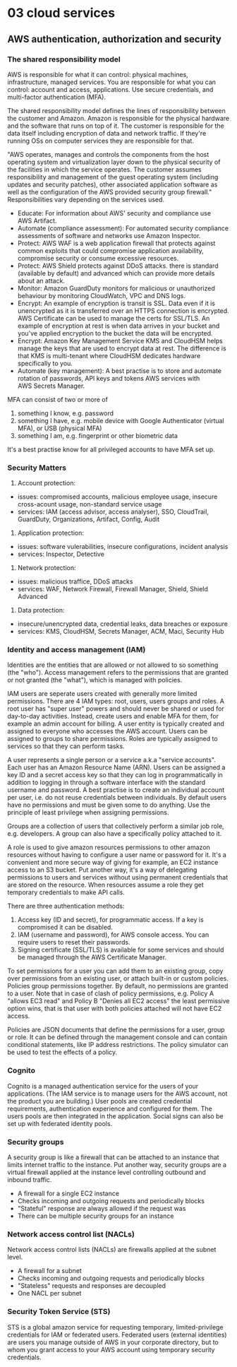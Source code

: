 # 03 cloud services

## AWS authentication, authorization and security

### The shared responsibility model

AWS is responsible for what it can control: physical machines, infrastructure, managed services. You are responsible for what you can control: account and access, applications. Use secure credentials, and multi-factor authentication (MFA).

The shared responsibility model defines the lines of responsibility between the customer and Amazon. Amazon is responsible for the physical hardware and the software that runs on top of it. The customer is responsible for the data itself including encryption of data and network traffic. If they're running OSs on computer services they are responsible for that.

"AWS operates, manages and controls the components from the host operating system and virtualization layer down to the physical security of the facilities in which the service operates. The customer assumes responsibility and management of the guest operating system (including updates and security patches), other associated application software as well as the configuration of the AWS provided security group firewall." Responsibilities vary depending on the services used.

- Educate: For information about AWS' security and compliance use AWS Artifact.
- Automate (compliance assessment): For automated security compliance assessments of software and networks use Amazon Inspector.
- Protect: AWS WAF is a web application firewall that protects against common exploits that could compromise application availability, compromise security or consume excessive resources.
- Protect: AWS Shield protects against DDoS attacks. there is standard (available by default) and advanced which can provide more details about an attack.
- Monitor: Amazon GuardDuty monitors for malicious or unauthorized behaviour by monitoring CloudWatch, VPC and DNS logs.
- Encrypt: An example of encryption is transit is SSL. Data even if it is unencrypted as it is transferred over an HTTPS connection is encrypted. AWS Certificate can be used to manage the certs for SSL/TLS. An example of encryption at rest is when data arrives in your bucket and you've applied encryption to the bucket the data will be encrypted.
- Encrypt: Amazon Key Management Service KMS and CloudHSM helps manage the keys that are used to encrypt data at rest. The difference is that KMS is multi-tenant where CloudHSM dedicates hardware specifically to you.
- Automate (key management): A best practise is to store and automate rotation of passwords, API keys and tokens AWS services with AWS Secrets Manager.

MFA can consist of two or more of

1. something I know, e.g. password
2. something I have, e.g. mobile device with Google Authenticator (virtual MFA), or USB (physical MFA)
3. something I am, e.g. fingerprint or other biometric data

It's a best practise know for all privileged accounts to have MFA set up.

### Security Matters

1. Account protection:

- issues: compromised accounts, malicious employee usage, insecure cross-acount usage, non-standard service usage
- services: IAM (access advisor, access analyser), SSO, CloudTrail, GuardDuty, Organizations, Artifact, Config, Audit

1. Application protection:

- issues: software vulerabilities, insecure configurations, incident analysis
- services: Inspector, Detective

1. Network protection:

- issues: malicious traffice, DDoS attacks
- services: WAF, Network Firewall, Firewall Manager, Shield, Shield Advanced

1. Data protection:

- insecure/unencrypted data, credential leaks, data breaches or exposure
- services: KMS, CloudHSM, Secrets Manager, ACM, Maci, Security Hub

### Identity and access management (IAM)

Identities are the entities that are allowed or not allowed to so something (the "who"). Access management refers to the permissions that are granted or not granted (the "what"), which is managed with policies.

IAM users are seperate users created with generally more limited permissions. There are 4 IAM types: root, users, users groups and roles.
A root user has "super user" powers and should never be shared or used for day-to-day activities. Instead, create users and enable MFA for them, for example an admin account for billing. A user entity is typically created and assigned to everyone who accesses the AWS account. Users can be assigned to groups to share permissions. Roles are typically assigned to services so that they can perform tasks.

A user represents a single person or a service a.k.a "service accounts". Each user has an Amazon Resource Name (ARN). Users can be assigned a key ID and a secret access key so that they can log in programmatically in addition to logging in through a software interface with the standard username and password. A best practise is to create an individual account per user, i.e. do not reuse credentials between individuals. By default users have no permissions and must be given some to do anything. Use the principle of least privilege when assigning permissions.

Groups are a collection of users that collectively perform a similar job role, e.g. developers. A group can also have a specifically policy attached to it.

A role is used to give amazon resources permissions to other amazon resources without having to configure a user name or password for it. It's a convenient and more secure way of giving for example, an EC2 instance access to an S3 bucket. Put another way, it's a way of delegating permissions to users and services without using permanent credentials that are stored on the resource. When resources assume a role they get temporary credentials to make API calls.

There are three authentication methods:

1. Access key (ID and secret), for programmatic access. If a key is compromised it can be disabled.
2. IAM (username and password), for AWS console access. You can require users to reset their passwords.
3. Signing certificate (SSL/TLS) is available for some services and should be managed through the AWS Certificate Manager.

To set permissions for a user you can add them to an existing group, copy over permissions from an existing user, or attach built-in or custom policies. Policies group permissions together. By default, no permissions are granted to a user. Note that in case of clash of policy permissions, e.g. Policy A "allows EC3 read" and Policy B "Denies all EC2 access" the least permissive option wins, that is that user with both policies attached will not have EC2 access.

Policies are JSON documents that define the permissions for a user, group or role. It can be defined through the management console and can contain conditional statements, like IP address restrictions. The policy simulator can be used to test the effects of a policy.

### Cognito

Cognito is a managed authentication service for the users of your applications. (The IAM service is to manage users for the AWS account, not the product you are building.) User pools are created credential requirements, authentication experience and configured for them. The users pools are then integrated in the application. Social signs can also be set up with federated identity pools.

### Security groups

A security group is like a firewall that can be attached to an instance that limits internet traffic to the instance. Put another way, security groups are a virtual firewall applied at the instance level controlling outbound and inbound traffic.

- A firewall for a single EC2 instance
- Checks incoming and outgoing requests and periodically blocks
- "Stateful" response are always allowed if the request was
- There can be multiple security groups for an instance

### Network access control list (NACLs)

Network access control lists (NACLs) are firewalls applied at the subnet level.

- A firewall for a subnet
- Checks incoming and outgoing requests and periodically blocks
- "Stateless" requests and responses are decoupled
- One NACL per subnet

### Security Token Service (STS)

STS is a global amazon service for requesting temporary, limited-privilege credentials for IAM or federated users. Federated users (external identities) are users you manage outside of AWS in your corporate directory, but to whom you grant access to your AWS account using temporary security credentials.